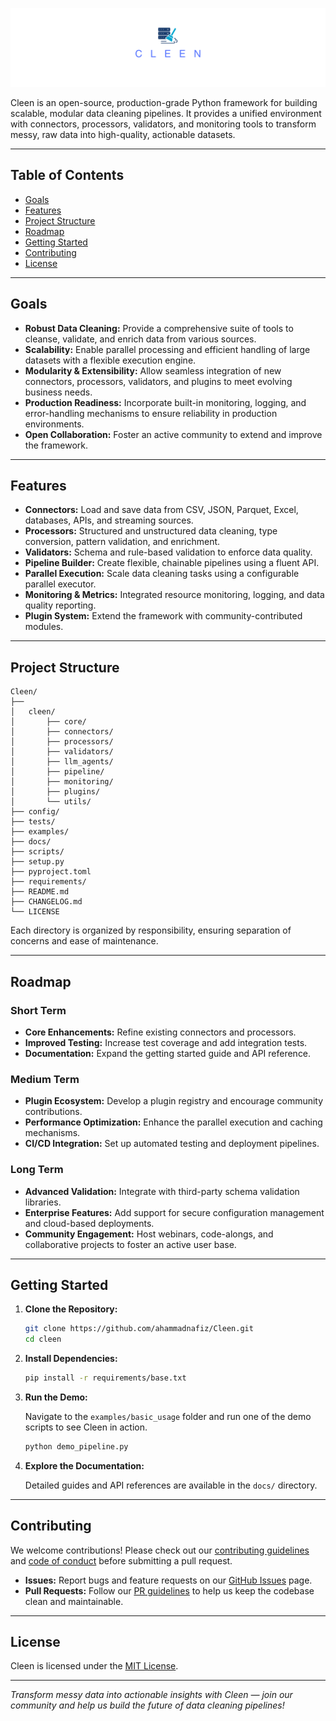 ![Cleen Logo](Assets/cleen_banner.png)

Cleen is an open-source, production-grade Python framework for building scalable, modular data cleaning pipelines. It provides a unified environment with connectors, processors, validators, and monitoring tools to transform messy, raw data into high-quality, actionable datasets.

---

## Table of Contents

- [Goals](#goals)
- [Features](#features)
- [Project Structure](#project-structure)
- [Roadmap](#roadmap)
- [Getting Started](#getting-started)
- [Contributing](#contributing)
- [License](#license)

---

## Goals

- **Robust Data Cleaning:** Provide a comprehensive suite of tools to cleanse, validate, and enrich data from various sources.
- **Scalability:** Enable parallel processing and efficient handling of large datasets with a flexible execution engine.
- **Modularity & Extensibility:** Allow seamless integration of new connectors, processors, validators, and plugins to meet evolving business needs.
- **Production Readiness:** Incorporate built-in monitoring, logging, and error-handling mechanisms to ensure reliability in production environments.
- **Open Collaboration:** Foster an active community to extend and improve the framework.

---

## Features

- **Connectors:** Load and save data from CSV, JSON, Parquet, Excel, databases, APIs, and streaming sources.
- **Processors:** Structured and unstructured data cleaning, type conversion, pattern validation, and enrichment.
- **Validators:** Schema and rule-based validation to enforce data quality.
- **Pipeline Builder:** Create flexible, chainable pipelines using a fluent API.
- **Parallel Execution:** Scale data cleaning tasks using a configurable parallel executor.
- **Monitoring & Metrics:** Integrated resource monitoring, logging, and data quality reporting.
- **Plugin System:** Extend the framework with community-contributed modules.

---

## Project Structure

```plaintext
Cleen/
├── 
│   cleen/
│       ├── core/
│       ├── connectors/
│       ├── processors/
│       ├── validators/
│       ├── llm_agents/
│       ├── pipeline/
│       ├── monitoring/
│       ├── plugins/
│       └── utils/
├── config/
├── tests/
├── examples/
├── docs/
├── scripts/
├── setup.py
├── pyproject.toml
├── requirements/
├── README.md
├── CHANGELOG.md
└── LICENSE
```

Each directory is organized by responsibility, ensuring separation of concerns and ease of maintenance.

---

## Roadmap

### Short Term
- **Core Enhancements:** Refine existing connectors and processors.
- **Improved Testing:** Increase test coverage and add integration tests.
- **Documentation:** Expand the getting started guide and API reference.

### Medium Term
- **Plugin Ecosystem:** Develop a plugin registry and encourage community contributions.
- **Performance Optimization:** Enhance the parallel execution and caching mechanisms.
- **CI/CD Integration:** Set up automated testing and deployment pipelines.

### Long Term
- **Advanced Validation:** Integrate with third-party schema validation libraries.
- **Enterprise Features:** Add support for secure configuration management and cloud-based deployments.
- **Community Engagement:** Host webinars, code-alongs, and collaborative projects to foster an active user base.

---

## Getting Started

1. **Clone the Repository:**

   ```bash
   git clone https://github.com/ahammadnafiz/Cleen.git
   cd cleen
   ```

2. **Install Dependencies:**

   ```bash
   pip install -r requirements/base.txt
   ```

3. **Run the Demo:**

   Navigate to the `examples/basic_usage` folder and run one of the demo scripts to see Cleen in action.

   ```bash
   python demo_pipeline.py
   ```

4. **Explore the Documentation:**

   Detailed guides and API references are available in the `docs/` directory.

---

## Contributing

We welcome contributions! Please check out our [contributing guidelines](docs/contributing.md) and [code of conduct](docs/CODE_OF_CONDUCT.md) before submitting a pull request.

- **Issues:** Report bugs and feature requests on our [GitHub Issues](https://github.com/ahammadnafiz/Cleen/issues) page.
- **Pull Requests:** Follow our [PR guidelines](docs/CONTRIBUTING.md) to help us keep the codebase clean and maintainable.

---

## License

Cleen is licensed under the [MIT License](https://github.com/ahammadnafiz/Cleen/blob/main/LICENSE).

---

*Transform messy data into actionable insights with Cleen — join our community and help us build the future of data cleaning pipelines!*
